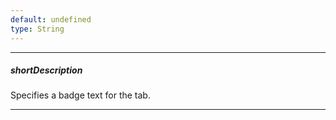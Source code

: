 ```yaml
---
default: undefined
type: String
---
```

---
##### shortDescription
Specifies a badge text for the tab.

---
